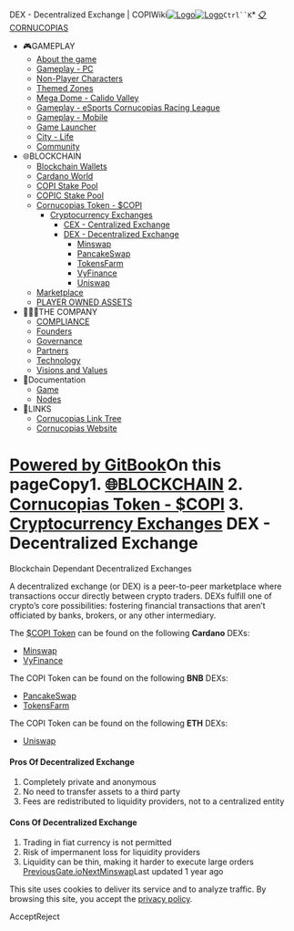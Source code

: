 DEX - Decentralized Exchange | COPIWiki[![Logo](https://copiwiki.cornucopias.io/~gitbook/image?url=https%3A%2F%2F1762761122-files.gitbook.io%2F%7E%2Ffiles%2Fv0%2Fb%2Fgitbook-x-prod.appspot.com%2Fo%2Forganizations%252FVpfHHIHQI6ROs7kspCfa%252Fsites%252Fsite_dzbNR%252Flogo%252FxczoLfMLSrLZyl8UxDSg%252FCornucopias_Logo-White-Medium.png%3Falt%3Dmedia%26token%3Dcfef2e74-c264-4b9d-bc1c-d89788f5dc9c&width=260&dpr=4&quality=100&sign=ce383b9c&sv=2)![Logo](https://copiwiki.cornucopias.io/~gitbook/image?url=https%3A%2F%2F1762761122-files.gitbook.io%2F%7E%2Ffiles%2Fv0%2Fb%2Fgitbook-x-prod.appspot.com%2Fo%2Forganizations%252FVpfHHIHQI6ROs7kspCfa%252Fsites%252Fsite_dzbNR%252Flogo%252FxczoLfMLSrLZyl8UxDSg%252FCornucopias_Logo-White-Medium.png%3Falt%3Dmedia%26token%3Dcfef2e74-c264-4b9d-bc1c-d89788f5dc9c&width=260&dpr=4&quality=100&sign=ce383b9c&sv=2)](/)`Ctrl``K`* [📋CORNUCOPIAS](/)
* 🎮GAMEPLAY
	+ [About the game](/gameplay/about-the-game)
	+ [Gameplay - PC](/gameplay/gameplay-pc)
	+ [Non-Player Characters](/gameplay/non-player-characters)
	+ [Themed Zones](/gameplay/themed-zones)
	+ [Mega Dome - Calido Valley](/gameplay/mega-dome-calido-valley)
	+ [Gameplay - eSports Cornucopias Racing League](/gameplay/gameplay-esports-cornucopias-racing-league)
	+ [Gameplay - Mobile](/gameplay/gameplay-mobile)
	+ [Game Launcher](/gameplay/game-launcher)
	+ [City - Life](/gameplay/city-life)
	+ [Community](/gameplay/community)
* 🌐BLOCKCHAIN
	+ [Blockchain Wallets](/blockchain/blockchain-wallets)
	+ [Cardano World](/blockchain/cardano-world)
	+ [COPI Stake Pool](/blockchain/copi-stake-pool)
	+ [COPIC Stake Pool](/blockchain/copic-stake-pool)
	+ [Cornucopias Token - $COPI](/blockchain/cornucopias-token-usdcopi)
		- [Cryptocurrency Exchanges](/blockchain/cornucopias-token-usdcopi/cryptocurrency-exchanges)
			* [CEX - Centralized Exchange](/blockchain/cornucopias-token-usdcopi/cryptocurrency-exchanges/cex-centralized-exchange)
			* [DEX - Decentralized Exchange](/blockchain/cornucopias-token-usdcopi/cryptocurrency-exchanges/dex-decentralized-exchange)
				+ [Minswap](/blockchain/cornucopias-token-usdcopi/cryptocurrency-exchanges/dex-decentralized-exchange/minswap)
				+ [PancakeSwap](/blockchain/cornucopias-token-usdcopi/cryptocurrency-exchanges/dex-decentralized-exchange/pancakeswap)
				+ [TokensFarm](/blockchain/cornucopias-token-usdcopi/cryptocurrency-exchanges/dex-decentralized-exchange/tokensfarm)
				+ [VyFinance](/blockchain/cornucopias-token-usdcopi/cryptocurrency-exchanges/dex-decentralized-exchange/vyfinance)
				+ [Uniswap](/blockchain/cornucopias-token-usdcopi/cryptocurrency-exchanges/dex-decentralized-exchange/uniswap)
	+ [Marketplace](/blockchain/marketplace)
	+ [PLAYER OWNED ASSETS](/blockchain/player-owned-assets)
* 🧑‍🤝‍🧑THE COMPANY
	+ [COMPLIANCE](/the-company/compliance)
	+ [Founders](/the-company/founders)
	+ [Governance](/the-company/governance)
	+ [Partners](/the-company/partners)
	+ [Technology](/the-company/technology)
	+ [Visions and Values](/the-company/visions-and-values)
* 📖Documentation
	+ [Game](/documentation/game)
	+ [Nodes](/documentation/nodes)
* 🔗LINKS
	+ [Cornucopias Link Tree](https://linktr.ee/cornucopias.game)
	+ [Cornucopias Website](https://www.cornucopias.io)

[Powered by GitBook](https://www.gitbook.com/?utm_source=content&utm_medium=trademark&utm_campaign=PQmCVki2WHg9QcW9pdrX)On this pageCopy1. [🌐BLOCKCHAIN](/blockchain)
2. [Cornucopias Token - $COPI](/blockchain/cornucopias-token-usdcopi)
3. [Cryptocurrency Exchanges](/blockchain/cornucopias-token-usdcopi/cryptocurrency-exchanges)
DEX - Decentralized Exchange
============================

Blockchain Dependant Decentralized Exchanges

A decentralized exchange (or DEX) is a peer-to-peer marketplace where transactions occur directly between crypto traders. DEXs fulfill one of crypto’s core possibilities: fostering financial transactions that aren’t officiated by banks, brokers, or any other intermediary. 

The [$COPI Token](/blockchain/cornucopias-token-usdcopi) can be found on the following **Cardano** DEXs:

* [Minswap](/blockchain/cornucopias-token-usdcopi/cryptocurrency-exchanges/dex-decentralized-exchange/minswap)
* [VyFinance](/blockchain/cornucopias-token-usdcopi/cryptocurrency-exchanges/dex-decentralized-exchange/vyfinance)

The COPI Token can be found on the following **BNB** DEXs:

* [PancakeSwap](/blockchain/cornucopias-token-usdcopi/cryptocurrency-exchanges/dex-decentralized-exchange/pancakeswap)
* [TokensFarm](/blockchain/cornucopias-token-usdcopi/cryptocurrency-exchanges/dex-decentralized-exchange/tokensfarm)

The COPI Token can be found on the following **ETH** DEXs:

* [Uniswap](/blockchain/cornucopias-token-usdcopi/cryptocurrency-exchanges/dex-decentralized-exchange/uniswap)

#### **Pros Of Decentralized Exchange**

1. Completely private and anonymous
2. No need to transfer assets to a third party
3. Fees are redistributed to liquidity providers, not to a centralized entity

#### **Cons Of Decentralized Exchange**

1. Trading in fiat currency is not permitted
2. Risk of impermanent loss for liquidity providers
3. Liquidity can be thin, making it harder to execute large orders
[PreviousGate.io](/blockchain/cornucopias-token-usdcopi/cryptocurrency-exchanges/cex-centralized-exchange/gate.io)[NextMinswap](/blockchain/cornucopias-token-usdcopi/cryptocurrency-exchanges/dex-decentralized-exchange/minswap)Last updated 1 year ago

This site uses cookies to deliver its service and to analyze traffic. By browsing this site, you accept the [privacy policy](https://www.cornucopias.io/privacy-policy).

AcceptReject